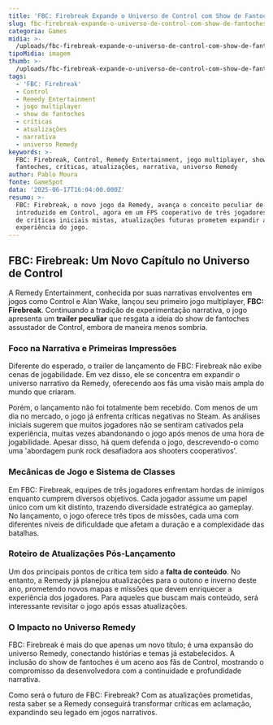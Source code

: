 ```yaml
---
title: 'FBC: Firebreak Expande o Universo de Control com Show de Fantoches Inusitado'
slug: fbc-firebreak-expande-o-universo-de-control-com-show-de-fantoches-inusitado
categoria: Games
midia: >-
  /uploads/fbc-firebreak-expande-o-universo-de-control-com-show-de-fantoches-inusitado-thumb.jpg
tipoMidia: imagem
thumb: >-
  /uploads/fbc-firebreak-expande-o-universo-de-control-com-show-de-fantoches-inusitado-thumb.jpg
tags:
  - 'FBC: Firebreak'
  - Control
  - Remedy Entertainment
  - jogo multiplayer
  - show de fantoches
  - críticas
  - atualizações
  - narrativa
  - universo Remedy
keywords: >-
  FBC: Firebreak, Control, Remedy Entertainment, jogo multiplayer, show de
  fantoches, críticas, atualizações, narrativa, universo Remedy
author: Pablo Moura
fonte: GameSpot
data: '2025-06-17T16:04:00.000Z'
resumo: >-
  FBC: Firebreak, o novo jogo da Remedy, avança o conceito peculiar de fantoches
  introduzido em Control, agora em um FPS cooperativo de três jogadores. Apesar
  de críticas iniciais mistas, atualizações futuras prometem expandir a
  experiência do jogo.
---
```


## FBC: Firebreak: Um Novo Capítulo no Universo de Control

A Remedy Entertainment, conhecida por suas narrativas envolventes em jogos como Control e Alan Wake, lançou seu primeiro jogo multiplayer, **FBC: Firebreak**. Continuando a tradição de experimentação narrativa, o jogo apresenta um **trailer peculiar** que resgata a ideia do show de fantoches assustador de Control, embora de maneira menos sombria.

### Foco na Narrativa e Primeiras Impressões

Diferente do esperado, o trailer de lançamento de FBC: Firebreak não exibe cenas de jogabilidade. Em vez disso, ele se concentra em expandir o universo narrativo da Remedy, oferecendo aos fãs uma visão mais ampla do mundo que criaram. 

Porém, o lançamento não foi totalmente bem recebido. Com menos de um dia no mercado, o jogo já enfrenta críticas negativas no Steam. As análises iniciais sugerem que muitos jogadores não se sentiram cativados pela experiência, muitas vezes abandonando o jogo após menos de uma hora de jogabilidade. Apesar disso, há quem defenda o jogo, descrevendo-o como uma 'abordagem punk rock desafiadora aos shooters cooperativos'.

### Mecânicas de Jogo e Sistema de Classes

Em FBC: Firebreak, equipes de três jogadores enfrentam hordas de inimigos enquanto cumprem diversos objetivos. Cada jogador assume um papel único com um kit distinto, trazendo diversidade estratégica ao gameplay. No lançamento, o jogo oferece três tipos de missões, cada uma com diferentes níveis de dificuldade que afetam a duração e a complexidade das batalhas.

### Roteiro de Atualizações Pós-Lançamento

Um dos principais pontos de crítica tem sido a **falta de conteúdo**. No entanto, a Remedy já planejou atualizações para o outono e inverno deste ano, prometendo novos mapas e missões que devem enriquecer a experiência dos jogadores. Para aqueles que buscam mais conteúdo, será interessante revisitar o jogo após essas atualizações.

### O Impacto no Universo Remedy

FBC: Firebreak é mais do que apenas um novo título; é uma expansão do universo Remedy, conectando histórias e temas já estabelecidos. A inclusão do show de fantoches é um aceno aos fãs de Control, mostrando o compromisso da desenvolvedora com a continuidade e profundidade narrativa.

Como será o futuro de FBC: Firebreak? Com as atualizações prometidas, resta saber se a Remedy conseguirá transformar críticas em aclamação, expandindo seu legado em jogos narrativos.


